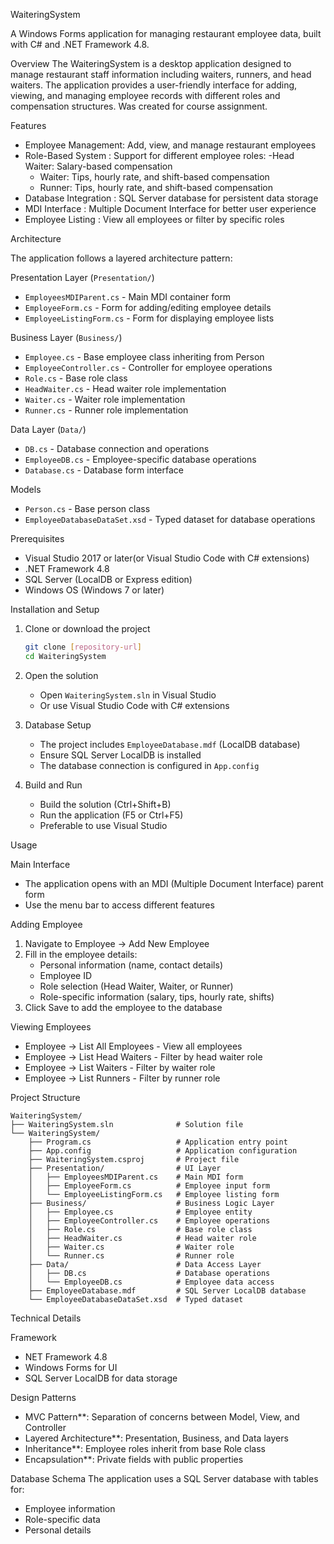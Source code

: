 WaiteringSystem

A Windows Forms application for managing restaurant employee data, built with C# and .NET Framework 4.8.

Overview
The WaiteringSystem is a desktop application designed to manage restaurant staff information including waiters, runners, and head waiters. The application provides a user-friendly interface for adding, viewing, and managing employee records with different roles and compensation structures. Was created for course assignment.

Features
- Employee Management: Add, view, and manage restaurant employees
- Role-Based System : Support for different employee roles:
  -Head Waiter: Salary-based compensation
  - Waiter: Tips, hourly rate, and shift-based compensation
  - Runner: Tips, hourly rate, and shift-based compensation
- Database Integration : SQL Server database for persistent data storage
- MDI Interface : Multiple Document Interface for better user experience
- Employee Listing : View all employees or filter by specific roles

Architecture

The application follows a layered architecture pattern:

Presentation Layer (`Presentation/`)
- `EmployeesMDIParent.cs` - Main MDI container form
- `EmployeeForm.cs` - Form for adding/editing employee details
- `EmployeeListingForm.cs` - Form for displaying employee lists

Business Layer (`Business/`)
- `Employee.cs` - Base employee class inheriting from Person
- `EmployeeController.cs` - Controller for employee operations
- `Role.cs` - Base role class
- `HeadWaiter.cs` - Head waiter role implementation
- `Waiter.cs` - Waiter role implementation
- `Runner.cs` - Runner role implementation

Data Layer (`Data/`)
- `DB.cs` - Database connection and operations
- `EmployeeDB.cs` - Employee-specific database operations
- `Database.cs` - Database form interface

Models
- `Person.cs` - Base person class
- `EmployeeDatabaseDataSet.xsd` - Typed dataset for database operations

Prerequisites

- Visual Studio 2017 or later(or Visual Studio Code with C# extensions)
- .NET Framework 4.8
- SQL Server (LocalDB or Express edition)
- Windows OS (Windows 7 or later)

Installation and Setup

1. Clone or download the project
   ```bash
   git clone [repository-url]
   cd WaiteringSystem
   ```

2. Open the solution
   - Open `WaiteringSystem.sln` in Visual Studio
   - Or use Visual Studio Code with C# extensions

3. Database Setup
   - The project includes `EmployeeDatabase.mdf` (LocalDB database)
   - Ensure SQL Server LocalDB is installed
   - The database connection is configured in `App.config`

4. Build and Run
   - Build the solution (Ctrl+Shift+B)
   - Run the application (F5 or Ctrl+F5)
   - Preferable to use Visual Studio

Usage

Main Interface
- The application opens with an MDI (Multiple Document Interface) parent form
- Use the menu bar to access different features

Adding Employee
1. Navigate to Employee → Add New Employee
2. Fill in the employee details:
   - Personal information (name, contact details)
   - Employee ID
   - Role selection (Head Waiter, Waiter, or Runner)
   - Role-specific information (salary, tips, hourly rate, shifts)
3. Click Save to add the employee to the database

Viewing Employees
- Employee → List All Employees - View all employees
- Employee → List Head Waiters - Filter by head waiter role
- Employee → List Waiters - Filter by waiter role
- Employee → List Runners - Filter by runner role

Project Structure

```
WaiteringSystem/
├── WaiteringSystem.sln              # Solution file
└── WaiteringSystem/
    ├── Program.cs                   # Application entry point
    ├── App.config                   # Application configuration
    ├── WaiteringSystem.csproj       # Project file
    ├── Presentation/                # UI Layer
    │   ├── EmployeesMDIParent.cs    # Main MDI form
    │   ├── EmployeeForm.cs          # Employee input form
    │   └── EmployeeListingForm.cs   # Employee listing form
    ├── Business/                    # Business Logic Layer
    │   ├── Employee.cs              # Employee entity
    │   ├── EmployeeController.cs    # Employee operations
    │   ├── Role.cs                  # Base role class
    │   ├── HeadWaiter.cs            # Head waiter role
    │   ├── Waiter.cs                # Waiter role
    │   └── Runner.cs                # Runner role
    ├── Data/                        # Data Access Layer
    │   ├── DB.cs                    # Database operations
    │   └── EmployeeDB.cs            # Employee data access
    ├── EmployeeDatabase.mdf         # SQL Server LocalDB database
    └── EmployeeDatabaseDataSet.xsd  # Typed dataset
```

Technical Details

Framework
- NET Framework 4.8
- Windows Forms for UI
- SQL Server LocalDB for data storage

Design Patterns
- MVC Pattern**: Separation of concerns between Model, View, and Controller
- Layered Architecture**: Presentation, Business, and Data layers
- Inheritance**: Employee roles inherit from base Role class
- Encapsulation**: Private fields with public properties

Database Schema
The application uses a SQL Server database with tables for:
- Employee information
- Role-specific data
- Personal details





